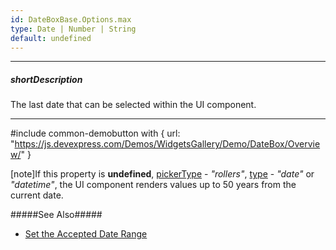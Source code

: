 ```yaml
---
id: DateBoxBase.Options.max
type: Date | Number | String
default: undefined
---
```

---
##### shortDescription
The last date that can be selected within the UI component.

---
#include common-demobutton with {
    url: "https://js.devexpress.com/Demos/WidgetsGallery/Demo/DateBox/Overview/"
}

[note]If this property is **undefined**, [pickerType]({basewidgetpath}/Configuration/#pickerType) - *"rollers"*, [type]({basewidgetpath}/Configuration/#type) - *"date"* or *"datetime"*, the UI component renders values up to 50 years from the current date.

#####See Also#####
- [Set the Accepted Date Range](/Documentation/Guide/UI_Components/DateBox/Getting_Started_with_DateBox/#Set_the_Accepted_Date_Range)